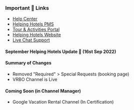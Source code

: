 ### Important 🔗 Links
- [Help Center](https://helpinghotels.info)
- [Helping Hotels PMS](https://pms.helpinghotels.com)
- [Tour & Activities Portal](https://helpinghotels.com/activities)
- [Helping Hotels Website](https://helpinghotels.com)
- [Live Chat Support](https://chat.socialhub.center/signup_user_complete/?id=w3ib57i7j3f1fcp7x3garfr6dy)
#### September Helping Hotels Update 🚀 (16st Sep 2022)
#### Summary of Changes
- Removed "Required" > Special Requests (booking page)
- VRBO Channel is Live
#### Coming Soon (in Channel Manager)
- Google Vacation Rental Channel (In Certification)
